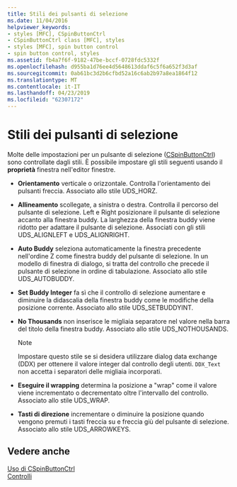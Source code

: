```yaml
---
title: Stili dei pulsanti di selezione
ms.date: 11/04/2016
helpviewer_keywords:
- styles [MFC], CSpinButtonCtrl
- CSpinButtonCtrl class [MFC], styles
- styles [MFC], spin button control
- spin button control, styles
ms.assetid: fb4a7f6f-9182-47be-bccf-0728fdc5332f
ms.openlocfilehash: d955ba1d76ee4d5648613ddaf6c5f6a652f3d3af
ms.sourcegitcommit: 0ab61bc3d2b6cfbd52a16c6ab2b97a8ea1864f12
ms.translationtype: MT
ms.contentlocale: it-IT
ms.lasthandoff: 04/23/2019
ms.locfileid: "62307172"
---
```

# <a name="spin-button-styles"></a>Stili dei pulsanti di selezione

Molte delle impostazioni per un pulsante di selezione ([CSpinButtonCtrl](../mfc/reference/cspinbuttonctrl-class.md)) sono controllate dagli stili. È possibile impostare gli stili seguenti usando il **proprietà** finestra nell'editor finestre.

- **Orientamento** verticale o orizzontale. Controlla l'orientamento dei pulsanti freccia. Associato allo stile UDS_HORZ.

- **Allineamento** scollegate, a sinistra o destra. Controlla il percorso del pulsante di selezione. Left e Right posizionare il pulsante di selezione accanto alla finestra buddy. La larghezza della finestra buddy viene ridotto per adattare il pulsante di selezione. Associati con gli stili UDS_ALIGNLEFT e UDS_ALIGNRIGHT.

- **Auto Buddy** seleziona automaticamente la finestra precedente nell'ordine Z come finestra buddy del pulsante di selezione. In un modello di finestra di dialogo, si tratta del controllo che precede il pulsante di selezione in ordine di tabulazione. Associato allo stile UDS_AUTOBUDDY.

- **Set Buddy Integer** fa sì che il controllo di selezione aumentare e diminuire la didascalia della finestra buddy come le modifiche della posizione corrente. Associato allo stile UDS_SETBUDDYINT.

- **No Thousands** non inserisce le migliaia separatore nel valore nella barra del titolo della finestra buddy. Associato allo stile UDS_NOTHOUSANDS.

    > [!NOTE]
    >  Impostare questo stile se si desidera utilizzare dialog data exchange (DDX) per ottenere il valore integer dal controllo degli utenti. `DDX_Text` non accetta i separatori delle migliaia incorporati.

- **Eseguire il wrapping** determina la posizione a "wrap" come il valore viene incrementato o decrementato oltre l'intervallo del controllo. Associato allo stile UDS_WRAP.

- **Tasti di direzione** incrementare o diminuire la posizione quando vengono premuti i tasti freccia su e freccia giù del pulsante di selezione. Associato allo stile UDS_ARROWKEYS.

## <a name="see-also"></a>Vedere anche

[Uso di CSpinButtonCtrl](../mfc/using-cspinbuttonctrl.md)<br/>
[Controlli](../mfc/controls-mfc.md)
